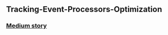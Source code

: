 ## Tracking-Event-Processors-Optimization
### [Medium story](https://medium.com/@altuntasfatih42/axon-tracking-event-processors-optimization-8baba7946a96 )